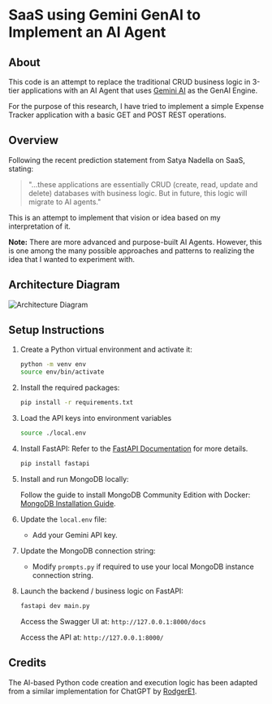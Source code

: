 # SaaS using Gemini GenAI to Implement an AI Agent

## About
This code is an attempt to replace the traditional CRUD business logic in 3-tier applications with an AI Agent that uses [Gemini AI](https://gemini.google.com/app) as the GenAI Engine.

For the purpose of this research, I have tried to implement a simple Expense Tracker application with a basic GET and POST REST operations.

## Overview
Following the recent prediction statement from Satya Nadella on SaaS, stating:
> "...these applications are essentially CRUD (create, read, update and delete) databases with business logic. But in future, this logic will migrate to AI agents."

This is an attempt to implement that vision or idea based on my interpretation of it.

**Note:** There are more advanced and purpose-built AI Agents. However, this is one among the many possible approaches and patterns to realizing the idea that I wanted to experiment with.

## Architecture Diagram
![Architecture Diagram](add-your-diagram-link-here.jpg)

## Setup Instructions

1. Create a Python virtual environment and activate it:
   ```bash
   python -m venv env
   source env/bin/activate
   ```
2. Install the required packages:
   ```bash
   pip install -r requirements.txt
   ```
   
3. Load the API keys into environment variables
   ```bash
   source ./local.env
   ```
   
4. Install FastAPI:
   Refer to the [FastAPI Documentation](https://fastapi.tiangolo.com/) for more details.
   ```bash
   pip install fastapi
   ```
5. Install and run MongoDB locally:

   Follow the guide to install MongoDB Community Edition with Docker: [MongoDB Installation Guide](https://www.mongodb.com/docs/manual/tutorial/install-mongodb-community-with-docker/).
6. Update the `local.env` file:
   - Add your Gemini API key.
7. Update the MongoDB connection string:
   - Modify `prompts.py` if required to use your local MongoDB instance connection string.
8. Launch the backend / business logic on FastAPI:
   ```bash
   fastapi dev main.py
   ```
   Access the Swagger UI at: `http://127.0.0.1:8000/docs`

   Access the API at: `http://127.0.0.1:8000/`

## Credits
The AI-based Python code creation and execution logic has been adapted from a similar implementation for ChatGPT by [RodgerE1](https://gist.github.com/RodgerE1/9339c6ea0c851e48d41b852b80834d98).
